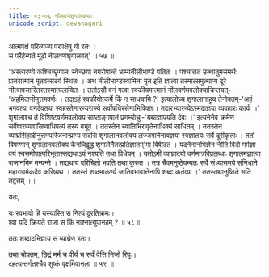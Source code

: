 ```yaml
---
title: ०३-०६ नीलवर्णशृगालकथा
unicode_script: devanagari
---
```


आत्मपक्षं परित्यज्य परपक्षेषु यो रतः ।  
स परैर्हन्यते मूढो नीलवर्णशृगालवत्' ॥ ५७ ॥

'अस्त्यरण्ये कश्चिच्छृगालः स्वेच्छया नगरोपान्ते भ्राम्यनीलीभाण्डे पतितः । पश्चात्तत उत्थातुमसमर्थः प्रातरात्मानं मृतवत्संदर्य स्थितः । अथ नीलीभाण्डस्वामिना मृत इति ज्ञात्वा तस्मात्समुत्थाप्य दूरे नीत्वापसारितस्तस्मात्पलायितः । ततोऽसौ वनं गत्वा स्वकीयमात्मानं नीलवर्णमवलोक्याचिन्तयत्-'अहमिदानीमुत्तमवर्णः । तदाऽहं स्वकीयोत्कर्षे किं न साधयामि ?' इत्यालोच्य शृगालानाहूय तेनोक्तम्-'अहं भगवत्या वनदेवतया स्वहस्तेनारण्यराज्ये सर्वोषधिरसेनाभिषिक्तः। तदारभ्यारण्येऽस्मदाज्ञया व्यवहारः कार्यः ।' शृगालाश्च तं विशिष्टवर्णमवलोक्य साष्टाङ्गपातं प्रणम्योचुः-'यथाज्ञापयति देवः ।' इत्यनेनैव क्रमेण सर्वेष्वरण्यवासिष्वाधिपत्यं तस्य बभूव । ततस्तेन स्वातिभिरावृतेनाधिक्यं साधितम् । ततस्तेन व्याघ्रसिंहादीनुत्तमपरिजनान्प्राप्य सदसि शृगालानवलोक्य
लज्जमानेनावज्ञया स्वज्ञातयः सर्वे दूरीकृताः । ततो विषण्णान् शृगालानवलोक्य केनचिद्वृद्ध शृगालेनैतत्प्रतिज्ञातम्'मा विषीदत । यदनेनानभिज्ञेन नीति विदो मर्मज्ञा वयं स्वसमीपात्परिभूतास्तद्यथाऽयं नश्यति तथा विधेयम् । यतोऽमी व्याघ्रादयो वर्णमात्रविप्रलब्धाः शृगालमज्ञात्वा राजानमिमं मन्यन्ते । तद्यथायं परिचितो भवति तथा कुरुत । तत्र चैवमनुष्ठेयम्यतः सर्वे संध्यासमये संनिधाने महारावमेकदैव करिष्यथ । ततस्तं शब्दमाकर्ण्य जातिवभावात्तेनापि शब्दः कर्तव्यः ।' ततस्तथानुष्ठिते सति तद्वत्तम् ।।

यतः,

यः स्वभावो हि यस्यास्ति स नित्यं दुरतिक्रमः।  
श्वा यदि क्रियते राजा स किं नाश्नात्युपानहम् ? ॥ ५८॥

ततः शब्दादभिज्ञाय स व्याघ्रेण हतः।  

तथा चोक्तम्,
छिद्रं मर्म च वीर्यं च सर्वं वेत्ति निजो रिपुः।  
दहत्यन्तर्गतश्चैव शुष्कं वृक्षमिवानलः ॥ ५९ ॥
